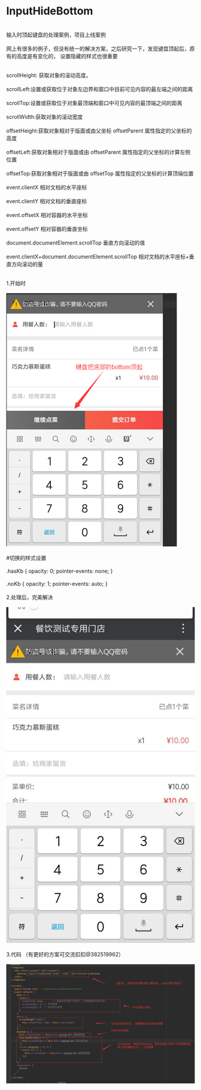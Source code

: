 # InputHideBottom
<BR>输入时顶起键盘的处理案例，项目上线案例<BR>
<BR>网上有很多的例子，但没有统一的解决方案，之后研究一下，发现键盘顶起后，原有的高度是有变化的，
设置隐藏的样式也很重要<BR>
 
<BR>scrollHeight: 获取对象的滚动高度。 <BR>
<BR>scrollLeft:设置或获取位于对象左边界和窗口中目前可见内容的最左端之间的距离 <BR>
<BR>scrollTop:设置或获取位于对象最顶端和窗口中可见内容的最顶端之间的距离 <BR>
<BR>scrollWidth:获取对象的滚动宽度 <BR>
<BR>offsetHeight:获取对象相对于版面或由父坐标 offsetParent 属性指定的父坐标的高度 <BR>
<BR>offsetLeft:获取对象相对于版面或由 offsetParent 属性指定的父坐标的计算左侧位置 <BR>
<BR>offsetTop:获取对象相对于版面或由 offsetTop 属性指定的父坐标的计算顶端位置 <BR>
<BR>event.clientX 相对文档的水平座标 <BR>
<BR>event.clientY 相对文档的垂直座标 <BR>
<BR>event.offsetX 相对容器的水平坐标 <BR>
<BR>event.offsetY 相对容器的垂直坐标 <BR>
<BR>document.documentElement.scrollTop 垂直方向滚动的值 <BR>
<BR>event.clientX+document.documentElement.scrollTop 相对文档的水平座标+垂直方向滚动的量<BR>
 
<BR>1.开始时<BR>
<BR>![image](https://github.com/MbsGood/InputHideKb/blob/master/1.png)<BR>
<BR>#切换的样式设置<BR>
<BR>
 .hasKb {
    opacity: 0;
    pointer-events: none;
  }
  <BR>
    <BR>
  .noKb {
    opacity: 1;
    pointer-events: auto;
  }
 <BR>
<BR>2.处理后，完美解决<BR>
<BR>![image](https://github.com/MbsGood/InputHideKb/blob/master/3.png)<BR>
<BR>3.代码 （有更好的方案可交流扣扣@382519962）<BR>
<BR>![image](https://github.com/MbsGood/InputHideKb/blob/master/2.png)<BR>
